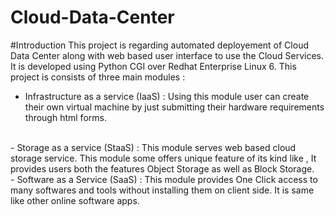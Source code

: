 # Cloud-Data-Center
#Introduction
This project is regarding automated deployement of  Cloud Data Center
along with web based user interface to use the Cloud Services. It is
developed using Python CGI over Redhat Enterprise Linux 6. This project
is consists of three main modules : 
<br>
- Infrastructure as a service (IaaS) : Using this module user can
create their own virtual machine by just submitting their hardware
requirements through html forms. 
<br>
- Storage as a service (StaaS) : This module serves web based cloud
storage service. This module some offers unique feature of its kind like
, It provides users both the features Object Storage as well as Block
Storage.
<br>
- Software as a Service (SaaS) : This module provides One Click access
to many softwares and tools without installing them on client side. It
is same like other online software apps.
<br>
